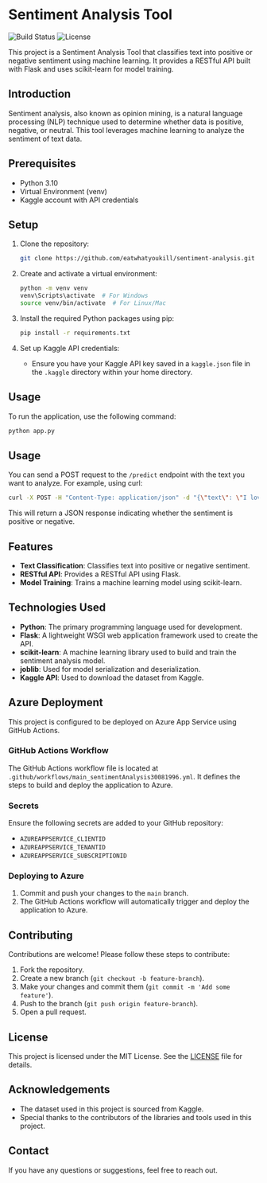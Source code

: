 # Sentiment Analysis Tool

![Build Status](https://github.com/eatwhatyoukill/sentiment-analysis/actions/workflows/main_sentimentAnalysis30081996.yml/badge.svg)
![License](https://img.shields.io/github/license/eatwhatyoukill/sentiment-analysis)

This project is a Sentiment Analysis Tool that classifies text into positive or negative sentiment using machine learning. It provides a RESTful API built with Flask and uses scikit-learn for model training.

## Introduction

Sentiment analysis, also known as opinion mining, is a natural language processing (NLP) technique used to determine whether data is positive, negative, or neutral. This tool leverages machine learning to analyze the sentiment of text data.

## Prerequisites

- Python 3.10
- Virtual Environment (venv)
- Kaggle account with API credentials

## Setup

1. Clone the repository:
    ```bash
    git clone https://github.com/eatwhatyoukill/sentiment-analysis.git
    ```

2. Create and activate a virtual environment:
    ```bash
    python -m venv venv
    venv\Scripts\activate  # For Windows
    source venv/bin/activate  # For Linux/Mac
    ```

3. Install the required Python packages using pip:
    ```bash
    pip install -r requirements.txt
    ```

4. Set up Kaggle API credentials:
    - Ensure you have your Kaggle API key saved in a `kaggle.json` file in the `.kaggle` directory within your home directory.

## Usage

To run the application, use the following command:

```bash
python app.py
```

## Usage

You can send a POST request to the `/predict` endpoint with the text you want to analyze. For example, using curl:

```bash
curl -X POST -H "Content-Type: application/json" -d "{\"text\": \"I love this product!\"}" http://127.0.0.1:5000/predict
```

This will return a JSON response indicating whether the sentiment is positive or negative.

## Features

- **Text Classification**: Classifies text into positive or negative sentiment.
- **RESTful API**: Provides a RESTful API using Flask.
- **Model Training**: Trains a machine learning model using scikit-learn.

## Technologies Used

- **Python**: The primary programming language used for development.
- **Flask**: A lightweight WSGI web application framework used to create the API.
- **scikit-learn**: A machine learning library used to build and train the sentiment analysis model.
- **joblib**: Used for model serialization and deserialization.
- **Kaggle API**: Used to download the dataset from Kaggle.

## Azure Deployment

This project is configured to be deployed on Azure App Service using GitHub Actions.

### GitHub Actions Workflow

The GitHub Actions workflow file is located at `.github/workflows/main_sentimentAnalysis30081996.yml`. It defines the steps to build and deploy the application to Azure.

### Secrets

Ensure the following secrets are added to your GitHub repository:

- `AZUREAPPSERVICE_CLIENTID`
- `AZUREAPPSERVICE_TENANTID`
- `AZUREAPPSERVICE_SUBSCRIPTIONID`

### Deploying to Azure

1. Commit and push your changes to the `main` branch.
2. The GitHub Actions workflow will automatically trigger and deploy the application to Azure.

## Contributing

Contributions are welcome! Please follow these steps to contribute:

1. Fork the repository.
2. Create a new branch (`git checkout -b feature-branch`).
3. Make your changes and commit them (`git commit -m 'Add some feature'`).
4. Push to the branch (`git push origin feature-branch`).
5. Open a pull request.

## License

This project is licensed under the MIT License. See the [LICENSE](LICENSE) file for details.

## Acknowledgements

- The dataset used in this project is sourced from Kaggle.
- Special thanks to the contributors of the libraries and tools used in this project.

## Contact

If you have any questions or suggestions, feel free to reach out.